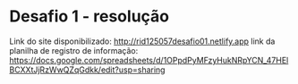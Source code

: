 # Desafio 1 - resolução

Link do site disponibilizado: http://rid125057desafio01.netlify.app
link da planilha de registro de informação: https://docs.google.com/spreadsheets/d/1OPpdPyMFzyHukNRpYCN_47HElBCXXtJjRzWwQZqGdkk/edit?usp=sharing

